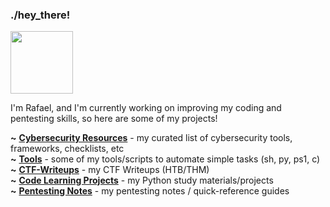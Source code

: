 ### ./hey_there!

<img src="https://i.gifer.com/origin/a1/a19978b49316d96905ac7ae947aba9a9.gif" width="100">

I'm Rafael, and I'm currently working on improving my coding and pentesting skills, so here are some of my projects!  

**~** [**Cybersecurity Resources**](https://github.com/rafaelbaldasso/Cybersecurity-Resources) - my curated list of cybersecurity tools, frameworks, checklists, etc  
**~** [**Tools**](https://github.com/rafaelbaldasso/Tools) - some of my tools/scripts to automate simple tasks (sh, py, ps1, c)  
**~** [**CTF-Writeups**](https://github.com/rafaelbaldasso/CTF-Writeups) - my CTF Writeups (HTB/THM)  
**~** [**Code Learning Projects**](https://github.com/rafaelbaldasso/Code-Learning-Projects) - my Python study materials/projects  
**~** [**Pentesting Notes**](https://github.com/rafaelbaldasso/Pentesting-Notes) - my pentesting notes / quick-reference guides  

<!---
[![Top Langs](https://github-readme-stats.vercel.app/api/top-langs/?username=rafaelbaldasso&layout=compact)](https://github.com/anuraghazra/github-readme-stats)
---!>

